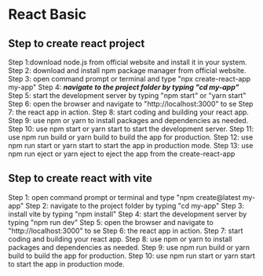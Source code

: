 # React Basic

## Step to create react project

Step 1:download node.js from official website and install it in your system.
Step 2: download and install npm package manager from official website.
Step 3: open command prompt or terminal and type "npx create-react-app my-app"
Step 4: ***navigate to the project folder by typing "cd my-app"***
Step 5: start the development server by typing "npm start" or "yarn start"
Step 6: open the browser and navigate to "http://localhost:3000" to se
Step 7: the react app in action.
Step 8: start coding and building your react app.
Step 9: use npm or yarn to install packages and dependencies as needed.
Step 10: use npm start or yarn start to start the development server.
Step 11: use npm run build or yarn build to build the app for production.
Step 12: use npm run start or yarn start to start the app in production mode.
Step 13: use npm run eject or yarn eject to eject the app from the create-react-app

## Step to create react with vite

Step 1: open command prompt or terminal and type "npm create@latest my-app"
Step 2: navigate to the project folder by typing "cd my-app"
Step 3: install vite by typing "npm install"
Step 4: start the development server by typing "npm run dev"
Step 5: open the browser and navigate to "http://localhost:3000" to se
Step 6: the react app in action.
Step 7: start coding and building your react app.
Step 8: use npm or yarn to install packages and dependencies as needed.
Step 9: use npm run build or yarn build to build the app for production.
Step 10: use npm run start or yarn start to start the app in production mode.

